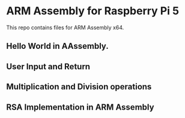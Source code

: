 # ARM Assembly for Raspberry Pi 5
This repo contains files for ARM Assembly x64.

## Hello World in AAssembly. 

## User Input and Return

## Multiplication and Division operations

## RSA Implementation in ARM Assembly